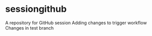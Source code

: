 # sessiongithub
A repository for GitHub session
Adding changes to trigger workflow
Changes in test branch
